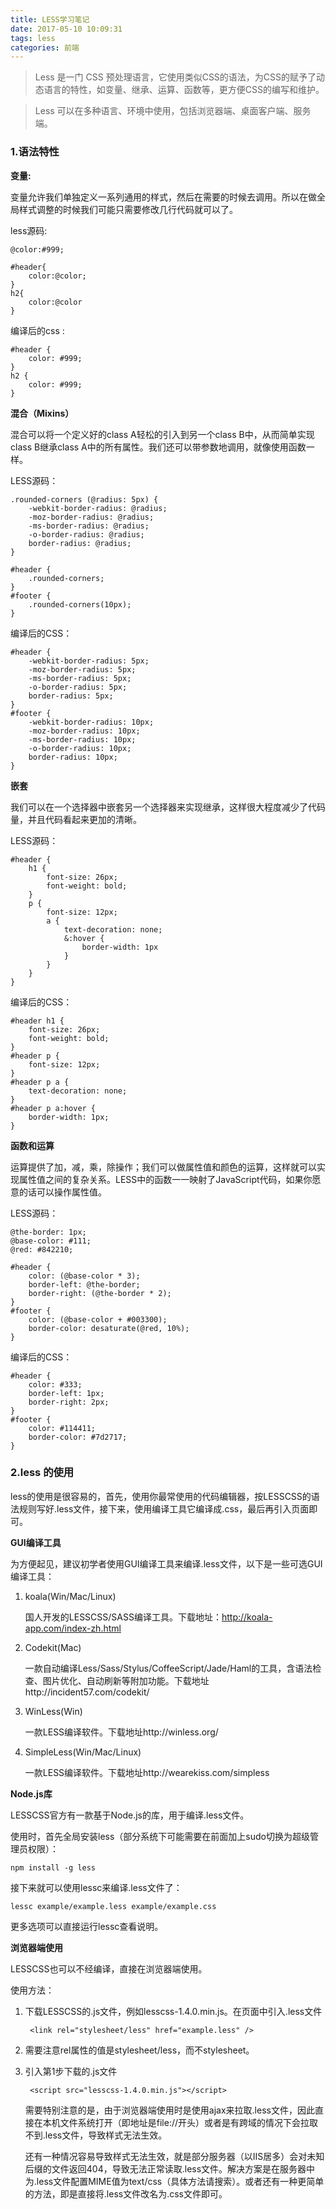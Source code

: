 ```yaml
---
title: LESS学习笔记
date: 2017-05-10 10:09:31
tags: less
categories: 前端
---
```



> Less 是一门 CSS 预处理语言，它使用类似CSS的语法，为CSS的赋予了动态语言的特性，如变量、继承、运算、函数等，更方便CSS的编写和维护。

> Less 可以在多种语言、环境中使用，包括浏览器端、桌面客户端、服务端。


### 1.语法特性

**变量:**

变量允许我们单独定义一系列通用的样式，然后在需要的时候去调用。所以在做全局样式调整的时候我们可能只需要修改几行代码就可以了。

less源码:

    @color:#999;
    
    #header{
        color:@color;
    }
    h2{
        color:@color     
    }

编译后的css :

    #header {
        color: #999;
    }
    h2 {
        color: #999;
    }

**混合（Mixins）**

混合可以将一个定义好的class A轻松的引入到另一个class B中，从而简单实现class B继承class A中的所有属性。我们还可以带参数地调用，就像使用函数一样。

LESS源码：

    .rounded-corners (@radius: 5px) {
        -webkit-border-radius: @radius;
        -moz-border-radius: @radius;
        -ms-border-radius: @radius;
        -o-border-radius: @radius;
        border-radius: @radius;
    }
    
    #header {
        .rounded-corners;
    }
    #footer {
        .rounded-corners(10px);
    }

编译后的CSS：

    #header {
        -webkit-border-radius: 5px;
        -moz-border-radius: 5px;
        -ms-border-radius: 5px;
        -o-border-radius: 5px;
        border-radius: 5px;
    }
    #footer {
        -webkit-border-radius: 10px;
        -moz-border-radius: 10px;
        -ms-border-radius: 10px;
        -o-border-radius: 10px;
        border-radius: 10px;
    }

**嵌套**

我们可以在一个选择器中嵌套另一个选择器来实现继承，这样很大程度减少了代码量，并且代码看起来更加的清晰。

LESS源码：

    #header {
        h1 {
            font-size: 26px;
            font-weight: bold;
        }
        p {
            font-size: 12px;
            a {
                text-decoration: none;
                &:hover {
                    border-width: 1px
                }
            }
        }
    }
编译后的CSS：

    #header h1 {
        font-size: 26px;
        font-weight: bold;
    }
    #header p {
        font-size: 12px;
    }
    #header p a {
        text-decoration: none;
    }
    #header p a:hover {
        border-width: 1px;
    }

**函数和运算**

运算提供了加，减，乘，除操作；我们可以做属性值和颜色的运算，这样就可以实现属性值之间的复杂关系。LESS中的函数一一映射了JavaScript代码，如果你愿意的话可以操作属性值。

LESS源码：

    @the-border: 1px;
    @base-color: #111;
    @red: #842210;
    
    #header {
        color: (@base-color * 3);
        border-left: @the-border;
        border-right: (@the-border * 2);
    }
    #footer {
        color: (@base-color + #003300);
        border-color: desaturate(@red, 10%);
    }
编译后的CSS：

    #header {
        color: #333;
        border-left: 1px;
        border-right: 2px;
    }
    #footer {
        color: #114411;
        border-color: #7d2717;
    }

### 2.less 的使用

less的使用是很容易的，首先，使用你最常使用的代码编辑器，按LESSCSS的语法规则写好.less文件，接下来，使用编译工具它编译成.css，最后再引入页面即可。

**GUI编译工具**

为方便起见，建议初学者使用GUI编译工具来编译.less文件，以下是一些可选GUI编译工具：

1. koala(Win/Mac/Linux)

    国人开发的LESSCSS/SASS编译工具。下载地址：http://koala-app.com/index-zh.html

2. Codekit(Mac)

    一款自动编译Less/Sass/Stylus/CoffeeScript/Jade/Haml的工具，含语法检查、图片优化、自动刷新等附加功能。下载地址http://incident57.com/codekit/

3. WinLess(Win)

    一款LESS编译软件。下载地址http://winless.org/

4. SimpleLess(Win/Mac/Linux)

    一款LESS编译软件。下载地址http://wearekiss.com/simpless

**Node.js库**

LESSCSS官方有一款基于Node.js的库，用于编译.less文件。

使用时，首先全局安装less（部分系统下可能需要在前面加上sudo切换为超级管理员权限）：

    npm install -g less

接下来就可以使用lessc来编译.less文件了：

    lessc example/example.less example/example.css

更多选项可以直接运行lessc查看说明。

**浏览器端使用**

LESSCSS也可以不经编译，直接在浏览器端使用。

使用方法：

1. 下载LESSCSS的.js文件，例如lesscss-1.4.0.min.js。在页面中引入.less文件

        <link rel="stylesheet/less" href="example.less" />

2. 需要注意rel属性的值是stylesheet/less，而不stylesheet。

3. 引入第1步下载的.js文件

        <script src="lesscss-1.4.0.min.js"></script>
   
    需要特别注意的是，由于浏览器端使用时是使用ajax来拉取.less文件，因此直接在本机文件系统打开（即地址是file://开头）或者是有跨域的情况下会拉取不到.less文件，导致样式无法生效。

    还有一种情况容易导致样式无法生效，就是部分服务器（以IIS居多）会对未知后缀的文件返回404，导致无法正常读取.less文件。解决方案是在服务器中为.less文件配置MIME值为text/css（具体方法请搜索）。或者还有一种更简单的方法，即是直接将.less文件改名为.css文件即可。



